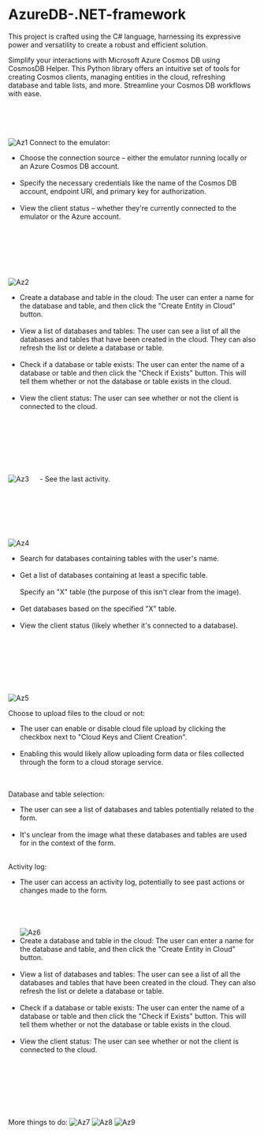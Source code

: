 # AzureDB-.NET-framework
This project is crafted using the C# language, harnessing its expressive power and versatility to create a robust and efficient solution.

Simplify your interactions with Microsoft Azure Cosmos DB using CosmosDB Helper. This Python library offers an intuitive set of tools for creating Cosmos clients, managing entities in the cloud, refreshing database and table lists, and more. Streamline your Cosmos DB workflows with ease.
<br><br><br><br><br>

![Az1](https://github.com/xMeliiodaS/AzureDB-.NET-framework/assets/127980746/8ebf9dcb-f5d1-43e4-b3b1-b32d00a09f5d)
Connect to the emulator:<br>
- Choose the connection source – either the emulator running locally or an Azure Cosmos DB account.<br><br>
- Specify the necessary credentials like the name of the Cosmos DB account, endpoint URI, and primary key for authorization.<br><br>
- View the client status – whether they're currently connected to the emulator or the Azure account.<br><br>
<br><br><br><br><br>



  
![Az2](https://github.com/xMeliiodaS/AzureDB-.NET-framework/assets/127980746/ecd998fb-1167-44ed-a506-df03e54acf71)
- Create a database and table in the cloud: The user can enter a name for the database and table, and then click the "Create Entity in Cloud" button.<br><br>
- View a list of databases and tables: The user can see a list of all the databases and tables that have been created in the cloud. They can also refresh the list or delete a database or table.<br><br>
- Check if a database or table exists: The user can enter the name of a database or table and then click the "Check if Exists" button. This will tell them whether or not the database or table exists in the cloud.<br><br>
- View the client status: The user can see whether or not the client is connected to the cloud.<br><br>

<br><br><br><br><br>



![Az3](https://github.com/xMeliiodaS/AzureDB-.NET-framework/assets/127980746/f820bfe8-79f3-455c-ad41-cc249e444ebc)
&emsp;  - See the last activity.<br>

<br><br><br><br><br>

![Az4](https://github.com/xMeliiodaS/AzureDB-.NET-framework/assets/127980746/07234cf4-6fed-4de5-bcc7-32ab986b5208)

- Search for databases containing tables with the user's name.<br><br>
- Get a list of databases containing at least a specific table.<br><br>
Specify an "X" table (the purpose of this isn't clear from the image).<br><br>
- Get databases based on the specified "X" table.<br><br>
- View the client status (likely whether it's connected to a database).<br><br>
  
<br><br><br><br><br>


![Az5](https://github.com/xMeliiodaS/AzureDB-.NET-framework/assets/127980746/7a5cbb60-a249-4c30-a5f0-8121772e4aa4)


Choose to upload files to the cloud or not:<br>

- The user can enable or disable cloud file upload by clicking the checkbox next to "Cloud Keys and Client Creation".<br><br>
- Enabling this would likely allow uploading form data or files collected through the form to a cloud storage service.<br><br><br>

Database and table selection:<br>

- The user can see a list of databases and tables potentially related to the form.<br><br>
- It's unclear from the image what these databases and tables are used for in the context of the form.<br><br>

Activity log:<br>

- The user can access an activity log, potentially to see past actions or changes made to the form.
<br><br><br><br><br>
![Az6](https://github.com/xMeliiodaS/AzureDB-.NET-framework/assets/127980746/a36bab80-7c1d-4077-a40a-41b0f702f633)
- Create a database and table in the cloud: The user can enter a name for the database and table, and then click the "Create Entity in Cloud" button.<br><br>
- View a list of databases and tables: The user can see a list of all the databases and tables that have been created in the cloud. They can also refresh the list or delete a database or table.<br><br>
- Check if a database or table exists: The user can enter the name of a database or table and then click the "Check if Exists" button. This will tell them whether or not the database or table exists in the cloud.<br><br>
- View the client status: The user can see whether or not the client is connected to the cloud.<br><br>

<br><br><br><br><br>

More things to do:
![Az7](https://github.com/xMeliiodaS/AzureDB-.NET-framework/assets/127980746/e0ad874f-f878-4511-a042-9ca1afde5d19)
![Az8](https://github.com/xMeliiodaS/AzureDB-.NET-framework/assets/127980746/803f0673-2d2e-42fc-9398-9ce5bf2dc5e5)
![Az9](https://github.com/xMeliiodaS/AzureDB-.NET-framework/assets/127980746/6d4eac8f-c6b8-4938-b062-e477be044d20)

